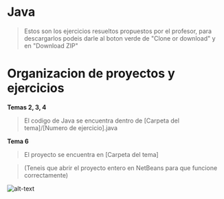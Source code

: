 # Java

> Estos son los ejercicios resueltos propuestos por el profesor, para descargarlos podeis darle al boton verde de "Clone or download" y en "Download ZIP"

# Organizacion de proyectos y ejercicios

**Temas 2, 3, 4**

> El codigo de Java se encuentra dentro de [Carpeta del tema]/[Numero de ejercicio].java

**Tema 6**

> El proyecto se encuentra en [Carpeta del tema] 

> (Teneis que abrir el proyecto entero en NetBeans para que funcione correctamente)

![alt-text](https://steamusercontent-a.akamaihd.net/ugc/956339572582320694/375264B5B3C9CF4A75C948A22E68924BE3A32FD5/)
